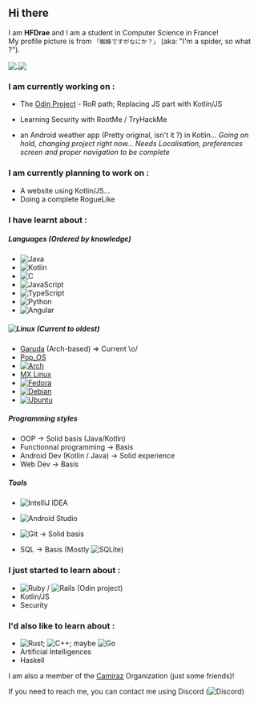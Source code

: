 ## Hi there
I am **HFDrae** and I am a student in Computer Science in France!  
My profile picture is from `「蜘蛛ですがなにか？」` (aka: "I'm a spider, so what ?"). 

<a href="https://github-readme-stats.vercel.app/api?username=HFDrae&show_icons=true&theme=tokyonight">
  <img align="center" src="https://github-readme-stats.vercel.app/api?username=HFDrae&show_icons=true&theme=tokyonight" />
</a>
<a href="https://github-readme-stats.vercel.app/api/top-langs/?username=HFDrae&layout=compact&count_private=true&theme=tokyonight">
  <img align="center" src="https://github-readme-stats.vercel.app/api/top-langs/?username=HFDrae&layout=compact&count_private=true&theme=tokyonight&langs_count=10" />
</a>

### I am currently working on :
- The [Odin Project](https://www.theodinproject.com/) - RoR path; Replacing JS part with Kotlin/JS
- Learning Security with RootMe / TryHackMe

- an Android weather app (Pretty original, isn't it ?) in Kotlin... *Going on hold, changing project right now... Needs Localisation, preferences screen and proper navigation to be complete*

### I am currently planning to work on :
- A website using Kotlin/JS... 
- Doing a complete RogueLike


### I have learnt about :

##### Languages (Ordered by knowledge)

- ![Java](https://img.shields.io/badge/java-%23ED8B00.svg?style=for-the-badge&logo=java&logoColor=white) 
- ![Kotlin](https://img.shields.io/badge/kt-%230095D5.svg?style=for-the-badge&logo=kotlin&logoColor=white)
- ![C](https://img.shields.io/badge/c-%2300599C.svg?style=for-the-badge&logo=c&logoColor=white) 
- ![JavaScript](https://img.shields.io/badge/js-%23323330.svg?style=for-the-badge&logo=javascript&logoColor=%23F7DF1E)
- ![TypeScript](https://img.shields.io/badge/ts-%23007ACC.svg?style=for-the-badge&logo=typescript&logoColor=white)
- ![Python](https://img.shields.io/badge/py-3670A0?style=for-the-badge&logo=python&logoColor=ffdd54)
- ![Angular](https://img.shields.io/badge/angular-%23DD0031.svg?style=for-the-badge&logo=angular&logoColor=white)

##### ![Linux](https://img.shields.io/badge/Linux-FCC624?style=for-the-badge&logo=linux&logoColor=black) (Current to oldest)

-  [Garuda](https://garudalinux.org/) (Arch-based) => Current \o/
-  [Pop_OS](https://pop.system76.com/)
-  [![Arch](https://img.shields.io/badge/Arch-1793D1?logo=arch-linux&logoColor=fff&style=for-the-badge)](https://archlinux.org/)
-  [MX Linux](https://mxlinux.org/)
-  [![Fedora](https://img.shields.io/badge/Fedora-294172?style=for-the-badge&logo=fedora&logoColor=white)](https://getfedora.org/)
-  [![Debian](https://img.shields.io/badge/Debian-D70A53?style=for-the-badge&logo=debian&logoColor=white)](https://www.debian.org/)
-  [![Ubuntu](https://img.shields.io/badge/Ubuntu-E95420?style=for-the-badge&logo=ubuntu&logoColor=white)](https://ubuntu.com/)


##### Programming styles

- OOP -> Solid basis (Java/Kotlin)
- Functionnal programming -> Basis
- Android Dev (Kotlin / Java) -> Solid experience
- Web Dev -> Basis 


##### Tools

- ![IntelliJ IDEA](https://img.shields.io/badge/IntelliJIDEA-000000.svg?style=for-the-badge&logo=intellij-idea&logoColor=white)
- ![Android Studio](https://img.shields.io/badge/Android%20Studio-3DDC84.svg?style=for-the-badge&logo=android-studio&logoColor=white)
- ![Git](https://img.shields.io/badge/git-%23F05033.svg?style=for-the-badge&logo=git&logoColor=white) -> Solid basis


- SQL -> Basis (Mostly ![SQLite](https://img.shields.io/badge/sqlite-%2307405e.svg?style=for-the-badge&logo=sqlite&logoColor=white))



### I just started to learn about :
- ![Ruby](https://img.shields.io/badge/ruby-%23CC342D.svg?style=for-the-badge&logo=ruby&logoColor=white) / ![Rails](https://img.shields.io/badge/rails-%23CC0000.svg?style=for-the-badge&logo=ruby-on-rails&logoColor=white)
 (Odin project)
- Kotlin/JS
- Security

### I'd also like to learn about :
- ![Rust](https://img.shields.io/badge/rust-%23000000.svg?style=for-the-badge&logo=rust&logoColor=white); ![C++](https://img.shields.io/badge/c++-%2300599C.svg?style=for-the-badge&logo=c%2B%2B&logoColor=white); maybe ![Go](https://img.shields.io/badge/go-%2300ADD8.svg?style=for-the-badge&logo=go&logoColor=white)
- Artificial Intelligences
- Haskell

I am also a member of the [Camiraz](https://github.com/Camiraz) Organization (just some friends)!

If you need to reach me, you can contact me using Discord (![Discord](https://badgen.net/badge/Discord/Dra%23%35092?icon=discord&color=purple)) 
